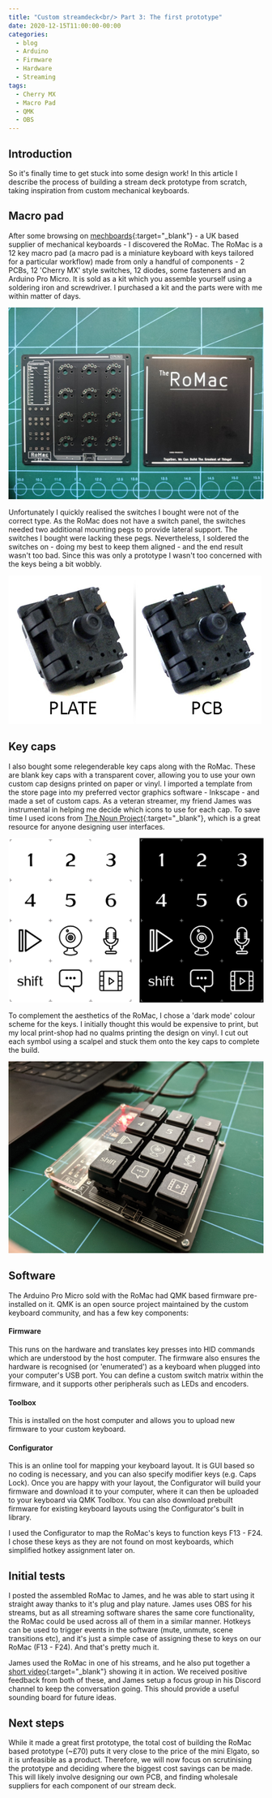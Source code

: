 ```yaml
---
title: "Custom streamdeck<br/> Part 3: The first prototype"
date: 2020-12-15T11:00:00-00:00
categories:
  - blog
  - Arduino
  - Firmware
  - Hardware
  - Streaming
tags:
  - Cherry MX
  - Macro Pad
  - QMK
  - OBS
---
```


## Introduction
So it's finally time to get stuck into some design work! In this article I describe the process of building a stream deck prototype from scratch, taking inspiration from custom mechanical keyboards.

## Macro pad
After some browsing on [mechboards](https://mechboards.co.uk/){:target="_blank"} - a UK based supplier of mechanical keyboards - I discovered the RoMac. The RoMac is a 12 key macro pad (a macro pad is a miniature keyboard with keys tailored for a particular workflow) made from only a handful of components - 2 PCBs, 12 'Cherry MX' style switches, 12 diodes, some fasteners and an Arduino Pro Micro. It is sold as a kit which you assemble yourself using a soldering iron and screwdriver. I purchased a kit and the parts were with me within matter of days.

![](/assets/images/romac.jpg)

Unfortunately I quickly realised the switches I bought were not of the correct type. As the RoMac does not have a switch panel, the switches needed two additional mounting pegs to provide lateral support. The switches I bought were lacking these pegs. Nevertheless, I soldered the switches on - doing my best to keep them aligned - and the end result wasn't too bad. Since this was only a prototype I wasn't too concerned with the keys being a bit wobbly.

![](/assets/images/plate_pcb.jpg)

## Key caps
I also bought some relegenderable key caps along with the RoMac. These are blank key caps with a transparent cover, allowing you to use your own custom cap designs printed on paper or vinyl. I imported a template from the store page into my preferred vector graphics software - Inkscape - and made a set of custom caps. As a veteran streamer, my friend James was instrumental in helping me decide which icons to use for each cap. To save time I used icons from [The Noun Project](https://thenounproject.com/){:target="_blank"}, which is a great resource for anyone designing user interfaces.

![](/assets/images/template2.png)

To complement the aesthetics of the RoMac, I chose a 'dark mode' colour scheme for the keys. I initially thought this would be expensive to print, but my local print-shop had no qualms printing the design on vinyl. I cut out each symbol using a scalpel and stuck them onto the key caps to complete the build.

![](/assets/images/prototype1.jpg)

## Software
The Arduino Pro Micro sold with the RoMac had QMK based firmware pre-installed on it. QMK is an open source project maintained by the custom keyboard community, and has a few key components:

#### Firmware
This runs on the hardware and translates key presses into HID commands which are understood by the host computer. The firmware also ensures the hardware is recognised (or 'enumerated') as a keyboard when plugged into your computer's USB port. You can define a custom switch matrix within the firmware, and it supports other peripherals such as LEDs and encoders.

#### Toolbox
This is installed on the host computer and allows you to upload new firmware to your custom keyboard.

#### Configurator
This is an online tool for mapping your keyboard layout. It is GUI based so no coding is necessary, and you can also specify modifier keys (e.g. Caps Lock). Once you are happy with your layout, the Configurator will build your firmware and download it to your computer, where it can then be uploaded to your keyboard via QMK Toolbox. You can also download prebuilt firmware for existing keyboard layouts using the Configurator's built in library.

I used the Configurator to map the RoMac's keys to function keys F13 - F24. I chose these keys as they are not found on most keyboards, which simplified hotkey assignment later on.

## Initial tests

I posted the assembled RoMac to James, and he was able to start using it straight away thanks to it's plug and play nature. James uses OBS for his streams, but as all streaming software shares the same core functionality, the RoMac could be used across all of them in a similar manner. Hotkeys can be used to trigger events in the software (mute, unmute, scene transitions etc), and it's just a simple case of assigning these to keys on our RoMac (F13 - F24). And that's pretty much it.

James used the RoMac in one of his streams, and he also put together a [short video](https://www.youtube.com/watch?v=ojow9IKbr1s){:target="_blank"} showing it in action. We received positive feedback from both of these, and James setup a focus group in his Discord channel to keep the conversation going. This should provide a useful sounding board for future ideas.

## Next steps
While it made a great first prototype, the total cost of building the RoMac based prototype (~£70) puts it very close to the price of the mini Elgato, so it is unfeasible as a product. Therefore, we will now focus on scrutinising the prototype and deciding where the biggest cost savings can be made. This will likely involve designing our own PCB, and finding wholesale suppliers for each component of our stream deck.

